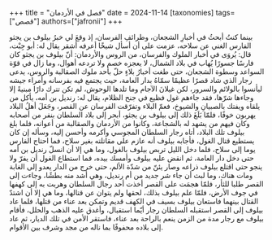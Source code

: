 +++
title = "فصل في الأردمان"
date = 2024-11-14
[taxonomies]
tags= ["قصص"]
authors=["jafronii"]
+++
<div id="gspb_text-id-gsbp-f1d26d0" class="gspb_text gspb_text-id-gsbp-f1d26d0 ">‏بينما كنتُ أبحثُ في أخبارِ الشجعان، وطرائفِ الفرسان، إذ وقعَ لي خبرُ بيلوف بن يجثو الفارس الغني عن سلاحه، عزمت على أن أسأل شيخًا أعرفه أشقر يقال له: أبو جِبْت، قال: يُروَى في أخبار الملوك والفرسان، من الروس والأردمان: أنّ بيلوف بن يجثو كان فارسًا جسورًا يُهاب في بلاد الشمال، لا يعجزه خصم ولا تردعه أهوال، وما زال في قوّة السواعد وسطوة الشجعان، حتى طغت أخبارُ بلاءٍ حلّ بأحد ملوك الصقالبة والروس، يدعى رجار الذي شاد قصرًا عظيمًا سمّاهُ بدار العامة، حيث يجتمع فيه بفرسانه وأمراء جيشه ليأنسوا بالولائم والسرور، لكن غيلانَ الآجام وما تلدها الوحوش، لم تكن تترك دارًا مبنيةً إلا وجاءها شرّها، فقد جاءهم غول فظيع في جنح الظلام، يقال له: رنديل بن أمه، يأكل من يلقاه ويفتك بالصبيانِ والشيوخ، فعمّ البلاء وتفرّقت الفرسان عن القصر، وجَعَلَ أهلُ البلاد يهربون خوفًا، فلمّا بَلَغَ ذلك إلى بيلوف بن يجثو، أبحر إلى بلاد السلطان بنفر من أصحابه وكان فيهم من يشهد له بالشجاعة، وكانوا من الأردمان والصقالبة من أعوانه، فلما بلغ بيلوف تلك البلاد، أتاه رجار السلطان المجوسي وأكرمه وأحسن إليه، وسأله إن كان يستطيع قتال الغول، فأجابه بيلوف أنه عازم على مقاتلته بغير سلاح، فما احتاج الفارس يوما إلى سلاح، فلما دخل الليل تربص بيلوف بالغول، وما هي إلا أن انسلّ رنديل بن أمه حتى دخل دار العامة، ثم انقض عليه بيلوف وأمسك بيده، فما استطاع الغول أن يفرّ ولا ينجو حتى اقتلع بيلوف ذراعه وصار يئنّ من شدّة الألم، حتى خرج من الدار يعدو إلى الغابة ومات هناك، وما لبث أن جاء شر جديد من أم رنديل، وهي أشد منه بطشًا، وجاءت إلى القصر طلبا للثأر، فلمّا هجمَت على القصر أخذت أحد رجال السلطان وهربت به إلى كهفها في جوف الأرض، فلمّا علم بيلوف بذلك، لحقها ولم يتوان عن قتالها، وما هي إلا أن اشتدّ القتال بينهما فاستعان بيلوف بسيف في الكهف قديم وتمكن بعد عناء من قتلها، فلما عاد بيلوف إلى القصر استقبله السلطان رجار أيّما استقبال، وأغدق عليه الذهب والحلل، فأقام بيلوف مع رجار مدة من الزمن ينعم بالراحة بعد عناء، فاستقر الأمن في تلك الديار، ثم عاد إلى بلاده محفوفًا بما ناله من مجد وشرف بين الأقوام.</div>